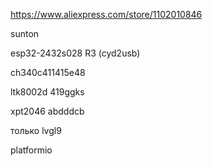 https://www.aliexpress.com/store/1102010846

sunton

esp32-2432s028 R3 (cyd2usb)

ch340c411415e48

ltk8002d
419ggks

xpt2046
abdddcb

только lvgl9 

platformio